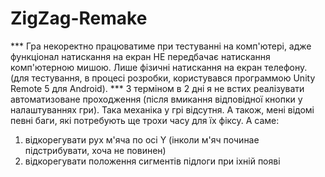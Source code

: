 # ZigZag-Remake
*** Гра некоректно працюватиме при тестуванні на комп'ютері, адже функціонал натискання на екран НЕ передбачає натискання комп'ютерною мишою. Лише фізичні натискання на екран телефону. (для тестування, в процесі розробки, користувався программою Unity Remote 5 для Android). ***
З терміном в 2 дні я не встих реалізувати автоматизоване проходження (після вмикання відповідної кнопки у налаштуваннях гри). Така механіка у грі відсутня.
А також, мені відомі певні баги, які потребують ще трохи часу для їх фіксу.
А саме: 
1. відкорегувати рух м'яча по осі Y (інколи м'яч починае підстрибувати, хоча не повинен)
2. відкорегувати положення сигментів підлоги при іхній появі
